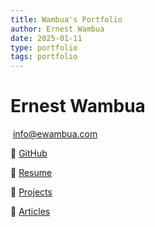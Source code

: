 ```yaml
---
title: Wambua's Portfolio
author: Ernest Wambua
date: 2025-01-11
type: portfolio
tags: portfolio
---
```


# Ernest Wambua

![]() [info@ewambua.com](mailto:info@ewambua.com)

  [GitHub](https://github.com/tallninja)

󰧮  [Resume](https://ewambua.com/resume)

  [Projects](https://ewambua.com/projects)

  [Articles](https://ewambua.com/articles)